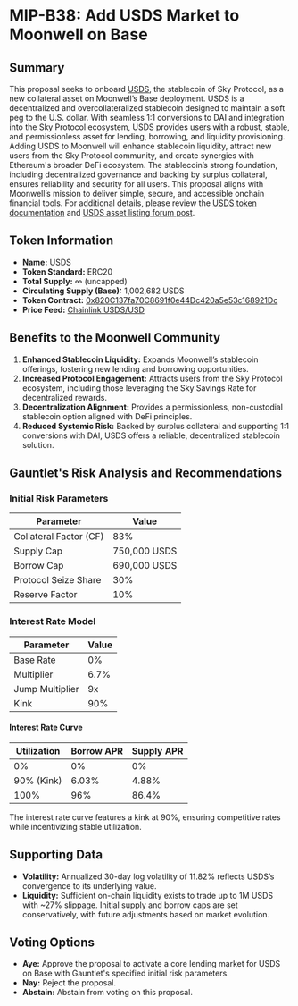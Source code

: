 # MIP-B38: Add USDS Market to Moonwell on Base

## Summary

This proposal seeks to onboard [USDS](https://sky.money/), the stablecoin of Sky
Protocol, as a new collateral asset on Moonwell’s Base deployment. USDS is a
decentralized and overcollateralized stablecoin designed to maintain a soft peg
to the U.S. dollar. With seamless 1:1 conversions to DAI and integration into
the Sky Protocol ecosystem, USDS provides users with a robust, stable, and
permissionless asset for lending, borrowing, and liquidity provisioning. Adding
USDS to Moonwell will enhance stablecoin liquidity, attract new users from the
Sky Protocol community, and create synergies with Ethereum's broader DeFi
ecosystem. The stablecoin’s strong foundation, including decentralized
governance and backing by surplus collateral, ensures reliability and security
for all users. This proposal aligns with Moonwell’s mission to deliver simple,
secure, and accessible onchain financial tools. For additional details, please
review the [USDS token documentation](https://sky-protocol.org/docs) and
[USDS asset listing forum post](https://forum.moonwell.fi/t/usds-asset-listing/1485/).

## Token Information

- **Name:** USDS
- **Token Standard:** ERC20
- **Total Supply:** ∞ (uncapped)
- **Circulating Supply (Base):** 1,002,682 USDS
- **Token Contract:**
  [0x820C137fa70C8691f0e44Dc420a5e53c168921Dc](https://basescan.io/address/0x820C137fa70C8691f0e44Dc420a5e53c168921Dc)
- **Price Feed:**
  [Chainlink USDS/USD](https://basescan.org/address/0x2330aaE3bca5F05169d5f4597964D44522F62930)

## Benefits to the Moonwell Community

1. **Enhanced Stablecoin Liquidity:** Expands Moonwell’s stablecoin offerings,
   fostering new lending and borrowing opportunities.
2. **Increased Protocol Engagement:** Attracts users from the Sky Protocol
   ecosystem, including those leveraging the Sky Savings Rate for decentralized
   rewards.
3. **Decentralization Alignment:** Provides a permissionless, non-custodial
   stablecoin option aligned with DeFi principles.
4. **Reduced Systemic Risk:** Backed by surplus collateral and supporting 1:1
   conversions with DAI, USDS offers a reliable, decentralized stablecoin
   solution.

## Gauntlet's Risk Analysis and Recommendations

### Initial Risk Parameters

| **Parameter**          | **Value**    |
| ---------------------- | ------------ |
| Collateral Factor (CF) | 83%          |
| Supply Cap             | 750,000 USDS |
| Borrow Cap             | 690,000 USDS |
| Protocol Seize Share   | 30%          |
| Reserve Factor         | 10%          |

### Interest Rate Model

| **Parameter**   | **Value** |
| --------------- | --------- |
| Base Rate       | 0%        |
| Multiplier      | 6.7%      |
| Jump Multiplier | 9x        |
| Kink            | 90%       |

#### Interest Rate Curve

| **Utilization** | **Borrow APR** | **Supply APR** |
| --------------- | -------------- | -------------- |
| 0%              | 0%             | 0%             |
| 90% (Kink)      | 6.03%          | 4.88%          |
| 100%            | 96%            | 86.4%          |

The interest rate curve features a kink at 90%, ensuring competitive rates while
incentivizing stable utilization.

## Supporting Data

- **Volatility:** Annualized 30-day log volatility of 11.82% reflects USDS’s
  convergence to its underlying value.
- **Liquidity:** Sufficient on-chain liquidity exists to trade up to 1M USDS
  with ~27% slippage. Initial supply and borrow caps are set conservatively,
  with future adjustments based on market evolution.

## Voting Options

- **Aye:** Approve the proposal to activate a core lending market for USDS on
  Base with Gauntlet's specified initial risk parameters.
- **Nay:** Reject the proposal.
- **Abstain:** Abstain from voting on this proposal.
